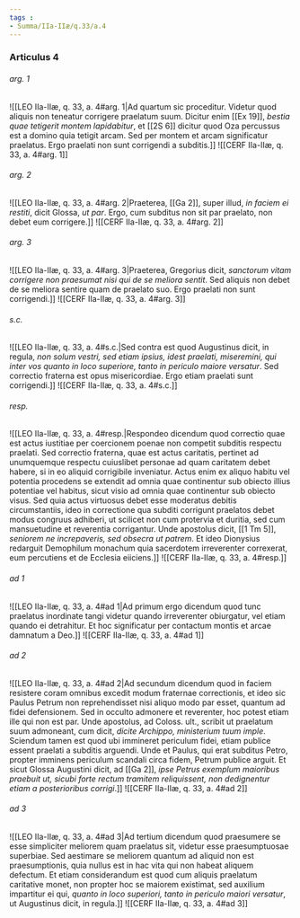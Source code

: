 ```yaml
---
tags : 
- Summa/IIa-IIæ/q.33/a.4
---
```


### Articulus 4

###### arg. 1
![[LEO IIa-IIæ, q. 33, a. 4#arg. 1|Ad quartum sic proceditur. Videtur quod aliquis non teneatur corrigere praelatum suum. Dicitur enim [[Ex 19]], *bestia quae tetigerit montem lapidabitur*, et [[2S 6]] dicitur quod Oza percussus est a domino quia tetigit arcam. Sed per montem et arcam significatur praelatus. Ergo praelati non sunt corrigendi a subditis.]]
![[CERF IIa-IIæ, q. 33, a. 4#arg. 1]]

###### arg. 2
![[LEO IIa-IIæ, q. 33, a. 4#arg. 2|Praeterea, [[Ga 2]], super illud, *in faciem ei restiti*, dicit Glossa, *ut par*. Ergo, cum subditus non sit par praelato, non debet eum corrigere.]]
![[CERF IIa-IIæ, q. 33, a. 4#arg. 2]]

###### arg. 3
![[LEO IIa-IIæ, q. 33, a. 4#arg. 3|Praeterea, Gregorius dicit, *sanctorum vitam corrigere non praesumat nisi qui de se meliora sentit*. Sed aliquis non debet de se meliora sentire quam de praelato suo. Ergo praelati non sunt corrigendi.]]
![[CERF IIa-IIæ, q. 33, a. 4#arg. 3]]

###### s.c.
![[LEO IIa-IIæ, q. 33, a. 4#s.c.|Sed contra est quod Augustinus dicit, in regula, *non solum vestri, sed etiam ipsius, idest praelati, miseremini, qui inter vos quanto in loco superiore, tanto in periculo maiore versatur*. Sed correctio fraterna est opus misericordiae. Ergo etiam praelati sunt corrigendi.]]
![[CERF IIa-IIæ, q. 33, a. 4#s.c.]]

###### resp.
![[LEO IIa-IIæ, q. 33, a. 4#resp.|Respondeo dicendum quod correctio quae est actus iustitiae per coercionem poenae non competit subditis respectu praelati. Sed correctio fraterna, quae est actus caritatis, pertinet ad unumquemque respectu cuiuslibet personae ad quam caritatem debet habere, si in eo aliquid corrigibile inveniatur. Actus enim ex aliquo habitu vel potentia procedens se extendit ad omnia quae continentur sub obiecto illius potentiae vel habitus, sicut visio ad omnia quae continentur sub obiecto visus. Sed quia actus virtuosus debet esse moderatus debitis circumstantiis, ideo in correctione qua subditi corrigunt praelatos debet modus congruus adhiberi, ut scilicet non cum protervia et duritia, sed cum mansuetudine et reverentia corrigantur. Unde apostolus dicit, [[1 Tm 5]], *seniorem ne increpaveris, sed obsecra ut patrem*. Et ideo Dionysius redarguit Demophilum monachum quia sacerdotem irreverenter correxerat, eum percutiens et de Ecclesia eiiciens.]]
![[CERF IIa-IIæ, q. 33, a. 4#resp.]]

###### ad 1
![[LEO IIa-IIæ, q. 33, a. 4#ad 1|Ad primum ergo dicendum quod tunc praelatus inordinate tangi videtur quando irreverenter obiurgatur, vel etiam quando ei detrahitur. Et hoc significatur per contactum montis et arcae damnatum a Deo.]]
![[CERF IIa-IIæ, q. 33, a. 4#ad 1]]

###### ad 2
![[LEO IIa-IIæ, q. 33, a. 4#ad 2|Ad secundum dicendum quod in faciem resistere coram omnibus excedit modum fraternae correctionis, et ideo sic Paulus Petrum non reprehendisset nisi aliquo modo par esset, quantum ad fidei defensionem. Sed in occulto admonere et reverenter, hoc potest etiam ille qui non est par. Unde apostolus, ad Coloss. ult., scribit ut praelatum suum admoneant, cum dicit, *dicite Archippo, ministerium tuum imple*. Sciendum tamen est quod ubi immineret periculum fidei, etiam publice essent praelati a subditis arguendi. Unde et Paulus, qui erat subditus Petro, propter imminens periculum scandali circa fidem, Petrum publice arguit. Et sicut Glossa Augustini dicit, ad [[Ga 2]], *ipse Petrus exemplum maioribus praebuit ut, sicubi forte rectum tramitem reliquissent, non dedignentur etiam a posterioribus corrigi*.]]
![[CERF IIa-IIæ, q. 33, a. 4#ad 2]]

###### ad 3
![[LEO IIa-IIæ, q. 33, a. 4#ad 3|Ad tertium dicendum quod praesumere se esse simpliciter meliorem quam praelatus sit, videtur esse praesumptuosae superbiae. Sed aestimare se meliorem quantum ad aliquid non est praesumptionis, quia nullus est in hac vita qui non habeat aliquem defectum. Et etiam considerandum est quod cum aliquis praelatum caritative monet, non propter hoc se maiorem existimat, sed auxilium impartitur ei qui, *quanto in loco superiori, tanto in periculo maiori versatur*, ut Augustinus dicit, in regula.]]
![[CERF IIa-IIæ, q. 33, a. 4#ad 3]]


